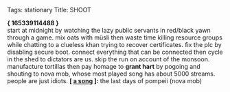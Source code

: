 Tags: stationary
Title: SHOOT
  
**{ 165339114488 }**  
start at midnight by watching the lazy public servants in red/black yawn through a game. mix oats with müsli then waste time killing resource groups while chatting to a clueless khan trying to recover certificates. fix the plc by disabling secure boot. connect everything that can be connected then cycle in the shed to dictators are us. skip the run on account of the monsoon. manufacture tortillas then pay homage to **grant hart** by pogoing and shouting to nova mob, whose most played song has about 5000 streams. people are just idiots.
**[ [a song](https://open.spotify.com/track/2sjEEeOXyOtLnMVvOL7MD2) ]:** the last days of pompeii (nova mob)